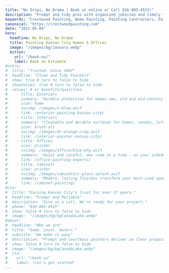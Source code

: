 ```yaml
---
title: "No Drips, No Drama | Book us online or Call 816-805-4515!"
description: "Prompt and tidy pros with organized jobsites and timely finishes. Call us for a No Drips, No Drama experience"
keywords: "Crestwood Painting, Home Painting, Painting Contractors, Painting Service, house painting, Kansas City Painting Contractor, Office Painting, Home Painters, Painting Company, Mission Hills, Lee's Summit, Prairie Village, Leawood, House Painter, Exterior House Painting, Plaster repair, Interior Painting"
canonical: "https://crestwoodpainting.com"
date: "2011-05-04"
hero:
  headline: No Drips, No Drama
  title: Painting Kansas City Homes & Offices
  image: "/images/bg/January.webp"
  button:
    url: "/book-us/"
    label: Book an Estimate
#intro:
#  title: "Trusted. Since 2007"
#  headline: "Clean and Tidy Painters"
#  show: true # turn to false to hide
#  showValues: true # turn to false to hide
#  values: # or benefits/qualities
#    - title: Exteriors
#      summary: "Durable protection for homes new, old and mid-century. Commercial buildings too."
#      icon: home
#      svcimg: /images/x-blue.avif
#      link: /exterior-painting-kansas-city/
#    - title: Interiors
#      summary: "Cleanable and durable surfaces for homes, condos, lofts - dust-free, noise-free."
#      icon: brush-alt
#      svcimg: /images/dr-orange-crop.avif
#      link: /interior-painter-kansas-city/
#    - title: Offices
#      icon: printer
#      svcimg: /images/office/blue-mfg.avif
#      summary: "Quiet and careful, one room at a time - on your schedule."
#      link: /office-painting-experts/
#    - title: Cabinets
#      icon: printer
#      svcimg: /images/cabinets/c-glass-splash.avif
#      summary: "Modern, lasting finishes transform your most-used space."
#      link: /cabinet-painting/
#cta:
#  title: "Earning Kansas City's trust for over 17 years."
#  headline: "Prompt and Reliable"
#  description: "Give us a call. We're ready for your project."
#  phone: "816-805-4515"
#  show: false # turn to false to hide
#  image:  "/images/bg/bgCanadaLake.webp"
#about:
#  headline: "Who we are"
#  title: "Same. Local. Owners."
#  subtitle: "We make it easy"
#  description: "Prompt and courteous painters deliver on clear proposals."
#  show: false # turn to false to hide
#  image: "/images/bg/bgCanadaLake.webp"
#  cta:
#    url: "/book-us"
#    label: "Let's get started"
---
```

